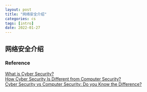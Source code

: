 ```yaml
---
layout: post
title: "网络安全介绍"
categories: cs
tags: [intro]
date: 2022-01-27
---
```


## 网络安全介绍


### Reference
[What is Cyber Security?](https://www.kaspersky.com/resource-center/definitions/what-is-cyber-security)  
[How Cyber Security Is Different from Computer Security?](https://www.mbccs.com/how-cyber-security-is-different-from-computer-security/)  
[Cyber Security vs Computer Security: Do you Know the Difference?](https://cybersecuritykings.com/2020/04/15/10-differences-between-cyber-security-and-computer-security/)  
